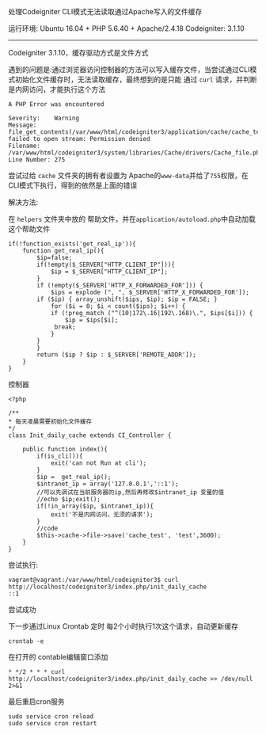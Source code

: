 处理Codeigniter CLI模式无法读取通过Apache写入的文件缓存

运行环境: Ubuntu 16.04 + PHP 5.6.40 + Apache/2.4.18
Codeigniter: 3.1.10

------

Codeigniter 3.1.10，缓存驱动方式是文件方式

遇到的问题是:通过浏览器访问控制器的方法可以写入缓存文件，当尝试通过CLI模式初始化文件缓存时，无法读取缓存，最终想到的是只能 通过 `curl` 请求，并判断是内网访问，才能执行这个方法


```
A PHP Error was encountered

Severity:    Warning
Message:     file_get_contents(/var/www/html/codeigniter3/application/cache/cache_test): failed to open stream: Permission denied
Filename:    /var/www/html/codeigniter3/system/libraries/Cache/drivers/Cache_file.php
Line Number: 275
```

尝试过给 `cache` 文件夹的拥有者设置为 Apache的`www-data`并给了`755`权限，在 CLI模式下执行，得到的依然是上面的错误

解决方法:

在 `helpers` 文件夹中放的 帮助文件，并在`application/autoload.php`中自动加载这个帮助文件
```
if(!function_exists('get_real_ip')){
	function get_real_ip(){  
	    $ip=false;  
	    if(!empty($_SERVER["HTTP_CLIENT_IP"])){  
	        $ip = $_SERVER["HTTP_CLIENT_IP"];  
	    }  
	    if (!empty($_SERVER['HTTP_X_FORWARDED_FOR'])) {  
	        $ips = explode (", ", $_SERVER['HTTP_X_FORWARDED_FOR']);  
	    if ($ip) { array_unshift($ips, $ip); $ip = FALSE; }  
	        for ($i = 0; $i < count($ips); $i++) {  
	        if (!preg_match ("^(10|172\.16|192\.168)\.", $ips[$i])) {
	            $ip = $ips[$i];  
	         break;  
	        }  
	    }  
	    }  
	    return ($ip ? $ip : $_SERVER['REMOTE_ADDR']);  
	}	
}
```
控制器

```
<?php

/**
* 每天凌晨需要初始化文件緩存
*/
class Init_daily_cache extends CI_Controller {

	public function index(){
	    if(is_cli()){
	        exit('can not Run at cli');
        }
        $ip =  get_real_ip();
        $intranet_ip = array('127.0.0.1','::1');
        //可以先调试在当前服务器的ip,然后再修改$intranet_ip 变量的值
        //echo $ip;exit();
        if(!in_array($ip, $intranet_ip)){
        	exit('不是内网访问，无须的请求');
        }
        //code
        $this->cache->file->save('cache_test', 'test',3600);
	}
}
```



尝试执行:



```
vagrant@vagrant:/var/www/html/codeigniter3$ curl http://localhost/codeigniter3/index.php/init_daily_cache
::1
```
尝试成功

下一步通过Linux Crontab 定时 每2个小时执行1次这个请求，自动更新缓存

```
crontab -e
```

在打开的 contable编辑窗口添加

```
* */2 * * * curl http://localhost/codeigniter3/index.php/init_daily_cache >> /dev/null 2>&1
```

最后重启cron服务

```
sudo service cron reload
sudo service cron restart
```


